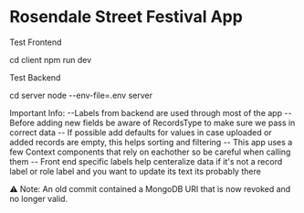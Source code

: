 # Rosendale Street Festival App
 
Test Frontend

cd client
npm run dev

Test Backend

cd server
node --env-file=.env server

Important Info:
--Labels from backend are used through most of the app
    -- Before adding new fields be aware of RecordsType to make sure we pass in correct data
    -- If possible add defaults for values in case uploaded or added records are empty, this helps sorting and filtering
-- This app uses a few Context components that rely on eachother so be careful when calling them
-- Front end specific labels help centeralize data if it's not a record label or role label and you want to update its text
its probably there

⚠️ Note: An old commit contained a MongoDB URI that is now revoked and no longer valid.
